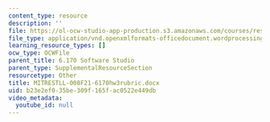 ```yaml
---
content_type: resource
description: ''
file: https://ol-ocw-studio-app-production.s3.amazonaws.com/courses/res-tll-008-social-and-ethical-responsibilities-of-computing-serc-fall-2021/b23e2ef035be309f165fac0522e449db_MITRESTLL-008F21-6170hw3rubric.docx
file_type: application/vnd.openxmlformats-officedocument.wordprocessingml.document
learning_resource_types: []
ocw_type: OCWFile
parent_title: 6.170 Software Studio
parent_type: SupplementalResourceSection
resourcetype: Other
title: MITRESTLL-008F21-6170hw3rubric.docx
uid: b23e2ef0-35be-309f-165f-ac0522e449db
video_metadata:
  youtube_id: null
---
```

